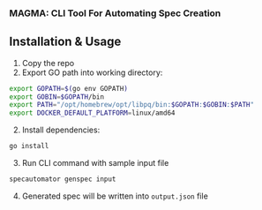 ### MAGMA: CLI Tool For Automating Spec Creation

## Installation & Usage

1. Copy the repo
2. Export GO path into working directory:
```bash
export GOPATH=$(go env GOPATH) 
export GOBIN=$GOPATH/bin 
export PATH="/opt/homebrew/opt/libpq/bin:$GOPATH:$GOBIN:$PATH" 
export DOCKER_DEFAULT_PLATFORM=linux/amd64
```

2. Install dependencies:
```bash
go install
```

3. Run CLI command with sample input file
```bash
specautomator genspec input
```

4. Generated spec will be written into `output.json` file 




